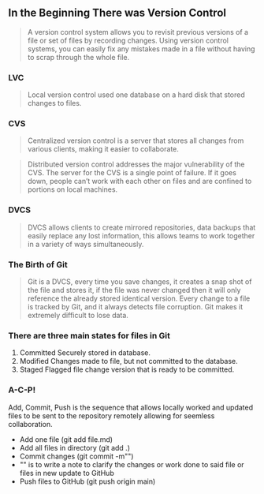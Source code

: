 ## In the Beginning There was Version Control 
>A version control system allows you to revisit previous versions of a file or set of files by recording changes.  Using version control systems, you can easily fix any mistakes made in a file without having to scrap through the whole file.

### LVC

>Local version control used one database on a hard disk that stored changes to files.  

### CVS

>Centralized version control is a server that stores all changes from various clients, making it easier to collaborate. 

>Distributed version control addresses the major vulnerability of the CVS.  The server for the CVS is a single point of failure.  If it goes down, people can’t work with each other on files and are confined to portions on local machines.  

### DVCS

>DVCS allows clients to create mirrored repositories, data backups that easily replace any lost information, this allows teams to work together in a variety of ways simultaneously.

### The Birth of Git

>Git is a DVCS, every time you save changes, it creates a snap shot of the file and stores it, if the file was never changed then it will only reference the already stored identical version.  Every change to a file is tracked by Git, and it always detects file corruption. Git makes it extremely difficult to lose data.

### There are three main states for files in Git
1.  Committed
Securely stored in database.
2. Modified
Changes made to file, but not committed to the database.
3. Staged
Flagged file change version that is ready to be committed.

### A-C-P!
Add, Commit, Push is the sequence that allows locally worked and updated files to be sent to the repository remotely allowing for seemless collaboration.
- Add one file (git add file.md)
- Add all files in directory (git add .)
- Commit changes (git commit -m"")
- "" is to write a note to clarify the changes or work done to said file or files in new update to GitHub
- Push files to GitHub (git push origin main)
 